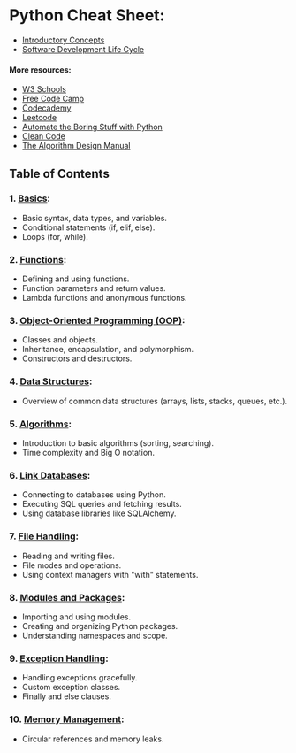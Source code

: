 # Python Cheat Sheet:
* [Introductory Concepts](https://github.com/acsoteldo/Python-NOTES/blob/main/intro-concepts.md)
* [Software Development Life Cycle](https://github.com/acsoteldo/Python-NOTES/blob/main/software-lifecycle/sdlc-description.md)

#### More resources:
* [W3 Schools](https://www.w3schools.com/)
* [Free Code Camp](https://www.freecodecamp.org/)
* [Codecademy](https://www.codecademy.com/)
* [Leetcode](https://leetcode.com/)
* [Automate the Boring Stuff with Python](https://www.amazon.com/Automate-Boring-Stuff-Python-Programming/dp/1593275994)
* [Clean Code](https://gist.github.com/wojteklu/73c6914cc446146b8b533c0988cf8d29)
* [The Algorithm Design Manual](https://mimoza.marmara.edu.tr/~msakalli/cse706_12/SkienaTheAlgorithmDesignManual.pdf)
  
## Table of Contents

### **1. [Basics](https://github.com/acsoteldo/Python-NOTES/blob/main/basics.md):**
   - Basic syntax, data types, and variables.
   - Conditional statements (if, elif, else).
   - Loops (for, while).

### **2. [Functions](https://github.com/acsoteldo/Python-NOTES/blob/main/functions.md):**
   - Defining and using functions.
   - Function parameters and return values.
   - Lambda functions and anonymous functions.

### **3. [Object-Oriented Programming (OOP)](https://github.com/acsoteldo/Python-NOTES/blob/main/oop.md):**
   - Classes and objects.
   - Inheritance, encapsulation, and polymorphism.
   - Constructors and destructors.

### **4. [Data Structures](https://github.com/acsoteldo/Python-NOTES/blob/main/data-structures/data-structures-notes.md):**
   - Overview of common data structures (arrays, lists, stacks, queues, etc.).

### **5. [Algorithms](https://github.com/acsoteldo/Python-NOTES/blob/main/alg.md):**
   - Introduction to basic algorithms (sorting, searching).
   - Time complexity and Big O notation.

### **6. [Link Databases](https://github.com/acsoteldo/Python-NOTES/blob/main/link-databases.md):**
   - Connecting to databases using Python.
   - Executing SQL queries and fetching results.
   - Using database libraries like SQLAlchemy.

### **7. [File Handling](https://github.com/acsoteldo/Python-NOTES/blob/main/file-handling.md):**
   - Reading and writing files.
   - File modes and operations.
   - Using context managers with "with" statements.

### **8. [Modules and Packages](https://github.com/acsoteldo/Python-NOTES/blob/main/modules-packages.md):**
   - Importing and using modules.
   - Creating and organizing Python packages.
   - Understanding namespaces and scope.

### **9. [Exception Handling](https://github.com/acsoteldo/Python-NOTES/blob/main/exceptions.md):**
   - Handling exceptions gracefully.
   - Custom exception classes.
   - Finally and else clauses.

### **10. [Memory Management](https://github.com/acsoteldo/Python-NOTES/blob/main/memory-management.md):**
   - Circular references and memory leaks.
